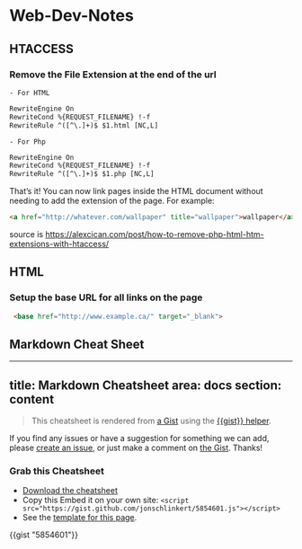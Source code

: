 # Web-Dev-Notes



## HTACCESS
### Remove the File Extension at the end of the url
    - For HTML
    
```html
RewriteEngine On
RewriteCond %{REQUEST_FILENAME} !-f
RewriteRule ^([^\.]+)$ $1.html [NC,L]
```
    - For Php
```html
RewriteEngine On
RewriteCond %{REQUEST_FILENAME} !-f
RewriteRule ^([^\.]+)$ $1.php [NC,L]
```
That’s it! You can now link pages inside the HTML document without needing to add the extension of the page. For example:
```html
<a href="http://whatever.com/wallpaper" title="wallpaper">wallpaper</a>
```
source is https://alexcican.com/post/how-to-remove-php-html-htm-extensions-with-htaccess/


## HTML
### Setup the base URL for all links on the page
```html
 <base href="http://www.example.ca/" target="_blank"> 
```



## Markdown Cheat Sheet
---
title: Markdown Cheatsheet
area: docs
section: content
---

> This cheatsheet is rendered from [a Gist](https://gist.github.com/jonschlinkert/5854601) using the [\{{gist}} helper](https://github.com/assemble/handlebars-helpers#gist).  

If you find any issues or have a suggestion for something we can add, please [create an issue](https://github.com/assemble/assemble-docs/issues),
or just make a comment on [the Gist](https://gist.github.com/jonschlinkert/5854601). Thanks!

### Grab this Cheatsheet

* [Download the cheatsheet](https://gist.github.com/jonschlinkert/5854601/download)
* Copy this Embed it on your own site: `<script src="https://gist.github.com/jonschlinkert/5854601.js"></script>`
* See the [template for this page](https://github.com/assemble/assemble-docs/blob/master/src/templates/pages/docs/Cheatsheet-Markdown.md.hbs).

{{gist "5854601"}}
<br>
<br>


